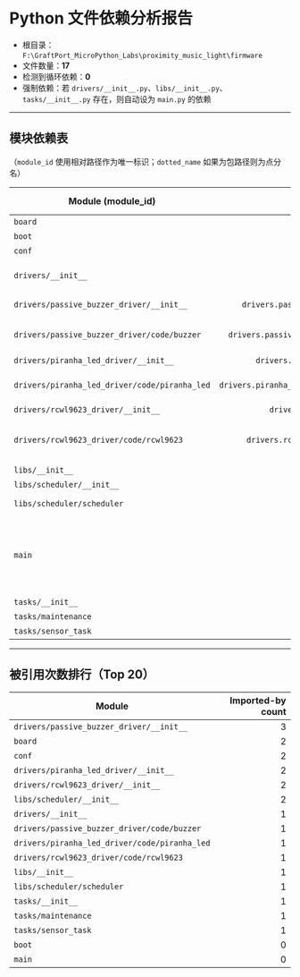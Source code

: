 # Python 文件依赖分析报告
- 根目录：`F:\GraftPort_MicroPython_Labs\proximity_music_light\firmware`  
- 文件数量：**17**  
- 检测到循环依赖：**0**  
- 强制依赖：若 `drivers/__init__.py`、`libs/__init__.py`、`tasks/__init__.py` 存在，则自动设为 `main.py` 的依赖  

---
## 模块依赖表
（`module_id` 使用相对路径作为唯一标识；`dotted_name` 如果为包路径则为点分名）

| Module (module_id) | Dotted name | Size (bytes) | Imports (internal) | Imports (external) | Imported-by |
|---|---:|---:|---|---|---|
| `board` | `board` | 12948 | - | - | `boot`, `main` |
| `boot` | `boot` | 1281 | `board` | `machine.Pin`, `time` | - |
| `conf` | `conf` | 1334 | - | - | `main`, `tasks/maintenance` |
| `drivers/__init__` | `drivers` | 1201 | `drivers/passive_buzzer_driver/__init__`, `drivers/piranha_led_driver/__init__`, `drivers/rcwl9623_driver/__init__` | - | `main` |
| `drivers/passive_buzzer_driver/__init__` | `drivers.passive_buzzer_driver.__init__` | 1113 | `drivers/passive_buzzer_driver/code/buzzer` | - | `drivers/__init__`, `main`, `tasks/sensor_task` |
| `drivers/passive_buzzer_driver/code/buzzer` | `drivers.passive_buzzer_driver.code.buzzer` | 7949 | - | `machine.PWM`, `machine.Pin`, `machine.Timer`, `time` | `drivers/passive_buzzer_driver/__init__` |
| `drivers/piranha_led_driver/__init__` | `drivers.piranha_led_driver.__init__` | 1304 | `drivers/piranha_led_driver/code/piranha_led` | - | `drivers/__init__`, `main` |
| `drivers/piranha_led_driver/code/piranha_led` | `drivers.piranha_led_driver.code.piranha_led` | 8139 | - | `machine.PWM`, `machine.Pin`, `micropython.const` | `drivers/piranha_led_driver/__init__` |
| `drivers/rcwl9623_driver/__init__` | `drivers.rcwl9623_driver.__init__` | 1082 | `drivers/rcwl9623_driver/code/rcwl9623` | - | `drivers/__init__`, `main` |
| `drivers/rcwl9623_driver/code/rcwl9623` | `drivers.rcwl9623_driver.code.rcwl9623` | 25737 | - | `machine.Pin`, `machine.time_pulse_us`, `micropython.const`, `time` | `drivers/rcwl9623_driver/__init__` |
| `libs/__init__` | `libs` | 1025 | `libs/scheduler/__init__` | - | `main` |
| `libs/scheduler/__init__` | `libs.scheduler.__init__` | 1275 | `libs/scheduler/scheduler` | - | `libs/__init__`, `main` |
| `libs/scheduler/scheduler` | `libs.scheduler.scheduler` | 12150 | - | `machine.Timer`, `micropython.const` | `libs/scheduler/__init__` |
| `main` | `main` | 9105 | `board`, `conf`, `drivers/__init__`, `drivers/passive_buzzer_driver/__init__`, `drivers/piranha_led_driver/__init__`, `drivers/rcwl9623_driver/__init__`, `libs/__init__`, `libs/scheduler/__init__`, `tasks/__init__`, `tasks/maintenance`, `tasks/sensor_task` | `machine.I2C`, `machine.Pin`, `machine.Timer`, `time` | - |
| `tasks/__init__` | `tasks` | 890 | - | - | `main` |
| `tasks/maintenance` | `tasks.maintenance` | 4047 | `conf` | `conf`, `gc`, `sys`, `time` | `main` |
| `tasks/sensor_task` | `tasks.sensor_task` | 10573 | `drivers/passive_buzzer_driver/__init__` | `collections.deque` | `main` |

---
## 被引用次数排行（Top 20）
| Module | Imported-by count |
|---|---:|
| `drivers/passive_buzzer_driver/__init__` | 3 |
| `board` | 2 |
| `conf` | 2 |
| `drivers/piranha_led_driver/__init__` | 2 |
| `drivers/rcwl9623_driver/__init__` | 2 |
| `libs/scheduler/__init__` | 2 |
| `drivers/__init__` | 1 |
| `drivers/passive_buzzer_driver/code/buzzer` | 1 |
| `drivers/piranha_led_driver/code/piranha_led` | 1 |
| `drivers/rcwl9623_driver/code/rcwl9623` | 1 |
| `libs/__init__` | 1 |
| `libs/scheduler/scheduler` | 1 |
| `tasks/__init__` | 1 |
| `tasks/maintenance` | 1 |
| `tasks/sensor_task` | 1 |
| `boot` | 0 |
| `main` | 0 |
